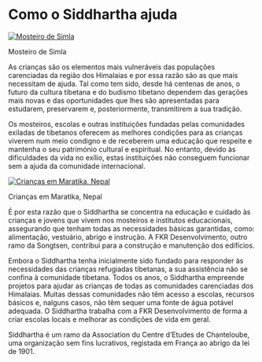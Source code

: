 #  Como o Siddhartha ajuda 

[ ![Mosteiro de Simla](/images/img_rideaux-150x150.jpg) ](/images/img_rideaux.jpg)

Mosteiro de Simla 

As crianças são os elementos mais vulneráveis das populações carenciadas da região dos Himalaias e por essa razão são as que mais necessitam de ajuda. Tal como tem sido, desde há centenas de anos, o futuro da cultura tibetana e do budismo tibetano dependem das gerações mais novas e das oportunidades que lhes são apresentadas para estudarem, preservarem e, posteriormente, transmitirem a sua tradição. 

Os mosteiros, escolas e outras instituições fundadas pelas comunidades exiladas de tibetanos oferecem as melhores condições para as crianças viverem num meio condigno e de receberem uma educação que respeite e mantenha o seu património cultural e espiritual. No entanto, devido às dificuldades da vida no exílio, estas instituições não conseguem funcionar sem a ajuda da comunidade internacional. 

[ ![Crianças em Maratika, Nepal](/images/img_PWR_maratika-150x150.jpg) ](/images/img_PWR_maratika.jpg)

Crianças em Maratika, Nepal 

É por esta razão que o Siddhartha se concentra na educação e cuidado às crianças e jovens que vivem nos mosteiros e institutos educacionais, assegurando que tenham todas as necessidades básicas garantidas, como: alimentação, vestuário, abrigo e instrução. A FKR Desenvolvimento, outro ramo da Songtsen, contribui para a construção e manutenção dos edifícios. 

Embora o Siddhartha tenha inicialmente sido fundado para responder às necessidades das crianças refugiadas tibetanas, a sua assistência não se confina à comunidade tibetana. Todos os anos, o Siddhartha empreende projetos para ajudar as crianças de todas as comunidades carenciadas dos Himalaias. Muitas dessas comunidades não têm acesso a escolas, recursos básicos e, nalguns casos, não têm sequer uma fonte de água potável adequada. O Siddhartha trabalha com a FKR Desenvolvimento de forma a criar escolas locais e melhorar as condições de vida em geral. 

Siddhartha é um ramo da Association du Centre d’Etudes de Chanteloube, uma organização sem fins lucrativos, registada em França ao abrigo da lei de 1901. 
